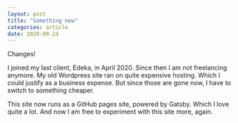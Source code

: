 ```yaml
---
layout: post
title: "Something new"
categories: article
date: 2020-09-24
---
```


Changes!

I joined my last client, Edeka, in April 2020. Since then I am not freelancing anymore. My old Wordpress site ran on quite expensive hosting. Which I could justify as a business expense. But since those are gone now, I have to switch to something cheaper.

This site now runs as a GitHub pages site, powered by Gatsby. Which I love quite a lot.
And now I am free to experiment with this site more, again.
